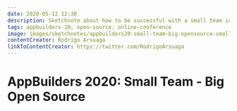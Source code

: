 ```yaml
---
date: 2020-05-12 12:30
description: Sketchnote about how to be successful with a small team in Open Source from AppBuilders 2020 (online conference)
tags: appbuilders-20, open-source, online-conference
image: images/sketchnotes/appbuilders20-small-team-big-opensource-small.jpg
contentCreator: Rodrigo Arsuaga
linkToContentCreator: https://twitter.com/RodrigoArsuaga
---
```


# AppBuilders 2020: Small Team - Big Open Source
